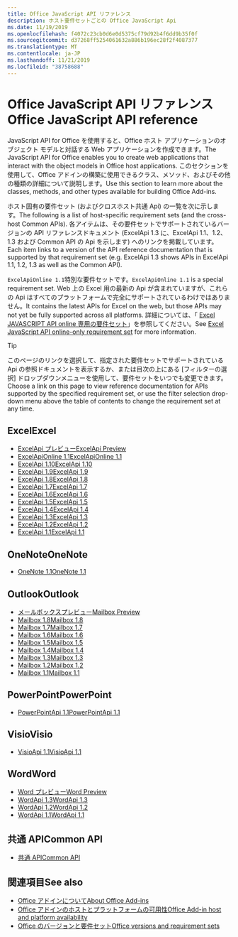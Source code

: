 ```yaml
---
title: Office JavaScript API リファレンス
description: ホスト要件セットごとの Office JavaScript Api
ms.date: 11/19/2019
ms.openlocfilehash: f4072c23cb0d6e0d5375cf79d92b4f6dd9b35f0f
ms.sourcegitcommit: d37268ff5254061632a886b196ec28f2f4087377
ms.translationtype: MT
ms.contentlocale: ja-JP
ms.lasthandoff: 11/21/2019
ms.locfileid: "38758688"
---
```

# <a name="office-javascript-api-reference"></a><span data-ttu-id="077fb-103">Office JavaScript API リファレンス</span><span class="sxs-lookup"><span data-stu-id="077fb-103">Office JavaScript API reference</span></span>

<span data-ttu-id="077fb-104">JavaScript API for Office を使用すると、Office ホスト アプリケーションのオブジェクト モデルと対話する Web アプリケーションを作成できます。</span><span class="sxs-lookup"><span data-stu-id="077fb-104">The JavaScript API for Office enables you to create web applications that interact with the object models in Office host applications.</span></span> <span data-ttu-id="077fb-105">このセクションを使用して、Office アドインの構築に使用できるクラス、メソッド、およびその他の種類の詳細について説明します。</span><span class="sxs-lookup"><span data-stu-id="077fb-105">Use this section to learn more about the classes, methods, and other types available for building Office Add-ins.</span></span>

<span data-ttu-id="077fb-106">ホスト固有の要件セット (およびクロスホスト共通 Api) の一覧を次に示します。</span><span class="sxs-lookup"><span data-stu-id="077fb-106">The following is a list of host-specific requirement sets (and the cross-host Common APIs).</span></span> <span data-ttu-id="077fb-107">各アイテムは、その要件セットでサポートされているバージョンの API リファレンスドキュメント (ExcelApi 1.3 に、ExcelApi 1.1、1.2、1.3 および Common API の Api を示します) へのリンクを掲載しています。</span><span class="sxs-lookup"><span data-stu-id="077fb-107">Each item links to a version of the API reference documentation that is supported by that requirement set (e.g. ExcelApi 1.3 shows APIs in ExcelApi 1.1, 1.2, 1.3 as well as the Common API).</span></span>

<span data-ttu-id="077fb-108">`ExcelApiOnline 1.1`特別な要件セットです。</span><span class="sxs-lookup"><span data-stu-id="077fb-108">`ExcelApiOnline 1.1` is a special requirement set.</span></span> <span data-ttu-id="077fb-109">Web 上の Excel 用の最新の Api が含まれていますが、これらの Api はすべてのプラットフォームで完全にサポートされているわけではありません。</span><span class="sxs-lookup"><span data-stu-id="077fb-109">It contains the latest APIs for Excel on the web, but those APIs may not yet be fully supported across all platforms.</span></span> <span data-ttu-id="077fb-110">詳細については、「 [Excel JAVASCRIPT API online 専用の要件セット](/office/dev/add-ins/reference/requirement-sets/excel-api-online-requirement-set)」を参照してください。</span><span class="sxs-lookup"><span data-stu-id="077fb-110">See [Excel JavaScript API online-only requirement set](/office/dev/add-ins/reference/requirement-sets/excel-api-online-requirement-set) for more information.</span></span>

> [!TIP]
> <span data-ttu-id="077fb-111">このページのリンクを選択して、指定された要件セットでサポートされている Api の参照ドキュメントを表示するか、または目次の上にある [フィルターの選択] ドロップダウンメニューを使用して、要件セットをいつでも変更できます。</span><span class="sxs-lookup"><span data-stu-id="077fb-111">Choose a link on this page to view reference documentation for APIs supported by the specified requirement set, or use the filter selection drop-down menu above the table of contents to change the requirement set at any time.</span></span>

## <a name="excel"></a><span data-ttu-id="077fb-112">Excel</span><span class="sxs-lookup"><span data-stu-id="077fb-112">Excel</span></span>

- [<span data-ttu-id="077fb-113">ExcelApi プレビュー</span><span class="sxs-lookup"><span data-stu-id="077fb-113">ExcelApi Preview</span></span>](/javascript/api/excel?view=excel-js-preview)
- [<span data-ttu-id="077fb-114">ExcelApiOnline 1.1</span><span class="sxs-lookup"><span data-stu-id="077fb-114">ExcelApiOnline 1.1</span></span>](/javascript/api/excel?view=excel-js-online)
- [<span data-ttu-id="077fb-115">ExcelApi 1.10</span><span class="sxs-lookup"><span data-stu-id="077fb-115">ExcelApi 1.10</span></span>](/javascript/api/excel?view=excel-js-1.10)
- [<span data-ttu-id="077fb-116">ExcelApi 1.9</span><span class="sxs-lookup"><span data-stu-id="077fb-116">ExcelApi 1.9</span></span>](/javascript/api/excel?view=excel-js-1.9)
- [<span data-ttu-id="077fb-117">ExcelApi 1.8</span><span class="sxs-lookup"><span data-stu-id="077fb-117">ExcelApi 1.8</span></span>](/javascript/api/excel?view=excel-js-1.8)
- [<span data-ttu-id="077fb-118">ExcelApi 1.7</span><span class="sxs-lookup"><span data-stu-id="077fb-118">ExcelApi 1.7</span></span>](/javascript/api/excel?view=excel-js-1.7)
- [<span data-ttu-id="077fb-119">ExcelApi 1.6</span><span class="sxs-lookup"><span data-stu-id="077fb-119">ExcelApi 1.6</span></span>](/javascript/api/excel?view=excel-js-1.6)
- [<span data-ttu-id="077fb-120">ExcelApi 1.5</span><span class="sxs-lookup"><span data-stu-id="077fb-120">ExcelApi 1.5</span></span>](/javascript/api/excel?view=excel-js-1.5)
- [<span data-ttu-id="077fb-121">ExcelApi 1.4</span><span class="sxs-lookup"><span data-stu-id="077fb-121">ExcelApi 1.4</span></span>](/javascript/api/excel?view=excel-js-1.4)
- [<span data-ttu-id="077fb-122">ExcelApi 1.3</span><span class="sxs-lookup"><span data-stu-id="077fb-122">ExcelApi 1.3</span></span>](/javascript/api/excel?view=excel-js-1.3)
- [<span data-ttu-id="077fb-123">ExcelApi 1.2</span><span class="sxs-lookup"><span data-stu-id="077fb-123">ExcelApi 1.2</span></span>](/javascript/api/excel?view=excel-js-1.2)
- [<span data-ttu-id="077fb-124">ExcelApi 1.1</span><span class="sxs-lookup"><span data-stu-id="077fb-124">ExcelApi 1.1</span></span>](/javascript/api/excel?view=excel-js-1.1)

## <a name="onenote"></a><span data-ttu-id="077fb-125">OneNote</span><span class="sxs-lookup"><span data-stu-id="077fb-125">OneNote</span></span>

- [<span data-ttu-id="077fb-126">OneNote 1.1</span><span class="sxs-lookup"><span data-stu-id="077fb-126">OneNote 1.1</span></span>](/javascript/api/onenote?view=onenote-js-1.1)

## <a name="outlook"></a><span data-ttu-id="077fb-127">Outlook</span><span class="sxs-lookup"><span data-stu-id="077fb-127">Outlook</span></span>

- [<span data-ttu-id="077fb-128">メールボックスプレビュー</span><span class="sxs-lookup"><span data-stu-id="077fb-128">Mailbox Preview</span></span>](/javascript/api/outlook?view=outlook-js-preview)
- [<span data-ttu-id="077fb-129">Mailbox 1.8</span><span class="sxs-lookup"><span data-stu-id="077fb-129">Mailbox 1.8</span></span>](/javascript/api/outlook?view=outlook-js-1.8)
- [<span data-ttu-id="077fb-130">Mailbox 1.7</span><span class="sxs-lookup"><span data-stu-id="077fb-130">Mailbox 1.7</span></span>](/javascript/api/outlook?view=outlook-js-1.7)
- [<span data-ttu-id="077fb-131">Mailbox 1.6</span><span class="sxs-lookup"><span data-stu-id="077fb-131">Mailbox 1.6</span></span>](/javascript/api/outlook?view=outlook-js-1.6)
- [<span data-ttu-id="077fb-132">Mailbox 1.5</span><span class="sxs-lookup"><span data-stu-id="077fb-132">Mailbox 1.5</span></span>](/javascript/api/outlook?view=outlook-js-1.5)
- [<span data-ttu-id="077fb-133">Mailbox 1.4</span><span class="sxs-lookup"><span data-stu-id="077fb-133">Mailbox 1.4</span></span>](/javascript/api/outlook?view=outlook-js-1.4)
- [<span data-ttu-id="077fb-134">Mailbox 1.3</span><span class="sxs-lookup"><span data-stu-id="077fb-134">Mailbox 1.3</span></span>](/javascript/api/outlook?view=outlook-js-1.3)
- [<span data-ttu-id="077fb-135">Mailbox 1.2</span><span class="sxs-lookup"><span data-stu-id="077fb-135">Mailbox 1.2</span></span>](/javascript/api/outlook?view=outlook-js-1.2)
- [<span data-ttu-id="077fb-136">Mailbox 1.1</span><span class="sxs-lookup"><span data-stu-id="077fb-136">Mailbox 1.1</span></span>](/javascript/api/outlook?view=outlook-js-1.1)

## <a name="powerpoint"></a><span data-ttu-id="077fb-137">PowerPoint</span><span class="sxs-lookup"><span data-stu-id="077fb-137">PowerPoint</span></span>

- [<span data-ttu-id="077fb-138">PowerPointApi 1.1</span><span class="sxs-lookup"><span data-stu-id="077fb-138">PowerPointApi 1.1</span></span>](/javascript/api/powerpoint?view=powerpoint-js-1.1)

## <a name="visio"></a><span data-ttu-id="077fb-139">Visio</span><span class="sxs-lookup"><span data-stu-id="077fb-139">Visio</span></span>

- [<span data-ttu-id="077fb-140">VisioApi 1.1</span><span class="sxs-lookup"><span data-stu-id="077fb-140">VisioApi 1.1</span></span>](/javascript/api/visio?view=visio-js-1.1)

## <a name="word"></a><span data-ttu-id="077fb-141">Word</span><span class="sxs-lookup"><span data-stu-id="077fb-141">Word</span></span>

- [<span data-ttu-id="077fb-142">Word プレビュー</span><span class="sxs-lookup"><span data-stu-id="077fb-142">Word Preview</span></span>](/javascript/api/word?view=word-js-preview)
- [<span data-ttu-id="077fb-143">WordApi 1.3</span><span class="sxs-lookup"><span data-stu-id="077fb-143">WordApi 1.3</span></span>](/javascript/api/word?view=word-js-1.3)
- [<span data-ttu-id="077fb-144">WordApi 1.2</span><span class="sxs-lookup"><span data-stu-id="077fb-144">WordApi 1.2</span></span>](/javascript/api/word?view=word-js-1.2)
- [<span data-ttu-id="077fb-145">WordApi 1.1</span><span class="sxs-lookup"><span data-stu-id="077fb-145">WordApi 1.1</span></span>](/javascript/api/word?view=word-js-1.1)

## <a name="common-api"></a><span data-ttu-id="077fb-146">共通 API</span><span class="sxs-lookup"><span data-stu-id="077fb-146">Common API</span></span>

- [<span data-ttu-id="077fb-147">共通 API</span><span class="sxs-lookup"><span data-stu-id="077fb-147">Common API</span></span>](/javascript/api/office?view=common-js)

## <a name="see-also"></a><span data-ttu-id="077fb-148">関連項目</span><span class="sxs-lookup"><span data-stu-id="077fb-148">See also</span></span>

- [<span data-ttu-id="077fb-149">Office アドインについて</span><span class="sxs-lookup"><span data-stu-id="077fb-149">About Office Add-ins</span></span>](/office/dev/add-ins/overview)
- [<span data-ttu-id="077fb-150">Office アドインのホストとプラットフォームの可用性</span><span class="sxs-lookup"><span data-stu-id="077fb-150">Office Add-in host and platform availability</span></span>](/office/dev/add-ins/overview/office-add-in-availability)
- [<span data-ttu-id="077fb-151">Office のバージョンと要件セット</span><span class="sxs-lookup"><span data-stu-id="077fb-151">Office versions and requirement sets</span></span>](/office/dev/add-ins/develop/office-versions-and-requirement-sets)

